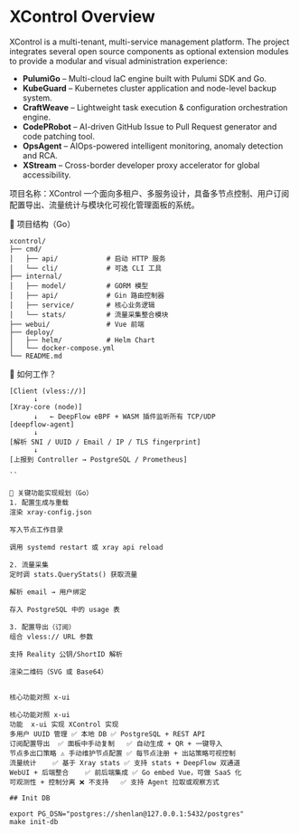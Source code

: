 # XControl Overview

XControl is a multi-tenant, multi-service management platform. The project integrates several open source components as optional extension modules to provide a modular and visual administration experience:

- **PulumiGo** – Multi-cloud IaC engine built with Pulumi SDK and Go.
- **KubeGuard** – Kubernetes cluster application and node-level backup system.
- **CraftWeave** – Lightweight task execution & configuration orchestration engine.
- **CodePRobot** – AI-driven GitHub Issue to Pull Request generator and code patching tool.
- **OpsAgent** – AIOps-powered intelligent monitoring, anomaly detection and RCA.
- **XStream** – Cross-border developer proxy accelerator for global accessibility.

项目名称：XControl
一个面向多租户、多服务设计，具备多节点控制、用户订阅配置导出、流量统计与模块化可视化管理面板的系统。

📁 项目结构（Go）

```
xcontrol/
├── cmd/
│   ├── api/            # 启动 HTTP 服务
│   └── cli/            # 可选 CLI 工具
├── internal/
│   ├── model/          # GORM 模型
│   ├── api/            # Gin 路由控制器
│   ├── service/        # 核心业务逻辑
│   └── stats/          # 流量采集整合模块
├── webui/              # Vue 前端
├── deploy/
│   ├── helm/           # Helm Chart
│   └── docker-compose.yml
└── README.md
```

🧩 如何工作？

```
[Client (vless://)]
      ↓
[Xray-core (node)]
      ↓   ← DeepFlow eBPF + WASM 插件监听所有 TCP/UDP
[deepflow-agent]
      ↓
[解析 SNI / UUID / Email / IP / TLS fingerprint]
      ↓
[上报到 Controller → PostgreSQL / Prometheus]

``

🔧 关键功能实现规划（Go）
1. 配置生成与重载
渲染 xray-config.json

写入节点工作目录

调用 systemd restart 或 xray api reload

2. 流量采集
定时调 stats.QueryStats() 获取流量

解析 email → 用户绑定

存入 PostgreSQL 中的 usage 表

3. 配置导出（订阅）
组合 vless:// URL 参数

支持 Reality 公钥/ShortID 解析

渲染二维码（SVG 或 Base64）


核心功能对照 x-ui

核心功能对照 x-ui
功能	x-ui 实现	XControl 实现
多用户 UUID 管理	✅ 本地 DB	✅ PostgreSQL + REST API
订阅配置导出	✅ 面板中手动复制	✅ 自动生成 + QR + 一键导入
节点多出口策略	⚠️ 手动维护节点配置	✅ 每节点注册 + 出站策略可视控制
流量统计	✅ 基于 Xray stats	✅ 支持 stats + DeepFlow 双通道
WebUI + 后端整合	✅ 前后端集成	✅ Go embed Vue，可做 SaaS 化
可观测性 + 控制分离	❌ 不支持	✅ 支持 Agent 拉取或观察方式

## Init DB

export PG_DSN="postgres://shenlan@127.0.0.1:5432/postgres"
make init-db
